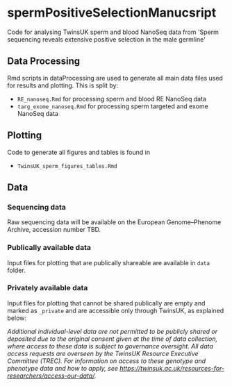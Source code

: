 # spermPositiveSelectionManucsript
Code for analysing TwinsUK sperm and blood NanoSeq data from 'Sperm sequencing reveals extensive positive selection in the male germline'

## Data Processing
Rmd scripts in dataProcessing are used to generate all main data files used for results and plotting. This is split by:
- `RE_nanoseq.Rmd` for processing sperm and blood RE NanoSeq data
- `targ_exome_nanoseq.Rmd` for processing sperm targeted and exome NanoSeq data

## Plotting
Code to generate all figures and tables is found in 
- `TwinsUK_sperm_figures_tables.Rmd`

## Data
### Sequencing data
Raw sequencing data will be available on the European Genome–Phenome Archive, accession number TBD.
### Publically available data
Input files for plotting that are publically shareable are available in `data` folder.
### Privately available data
Input files for plotting that cannot be shared publically are empty and marked as `_private` and are accessible only through TwinsUK, as explained below:

*Additional individual-level data are not permitted to be publicly shared or deposited due to the original consent given at the time of data collection, where access to these data is subject to governance oversight. All data access requests are overseen by the TwinsUK Resource Executive Committee (TREC). For information on access to these genotype and phenotype data and how to apply, see https://twinsuk.ac.uk/resources-for-researchers/access-our-data/.*

